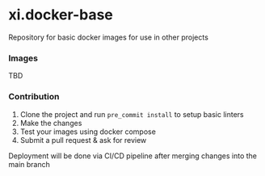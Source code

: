# xi.docker-base
Repository for basic docker images for use in other projects

### Images
TBD

### Contribution
1. Clone the project and run `pre_commit install` to setup basic linters
2. Make the changes
3. Test your images using docker compose
4. Submit a pull request & ask for review

Deployment will be done via CI/CD pipeline after merging changes into the main branch
